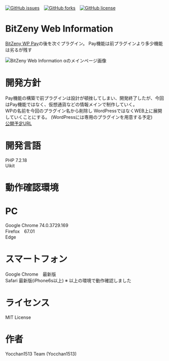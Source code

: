 [![GitHub issues](https://img.shields.io/github/issues/yocchan1513-team/BitZeny-Web-Information.svg?style=plastic)](https://github.com/yocchan1513-team/BitZeny-Web-Information/issues)　[![GitHub forks](https://img.shields.io/github/forks/yocchan1513-team/BitZeny-Web-Information.svg)](https://github.com/yocchan1513-team/BitZeny-Web-Information/network)　[![GitHub license](https://img.shields.io/github/license/yocchan1513-team/BitZeny-Web-Information.svg?style=plastic)](https://github.com/yocchan1513-team/BitZeny-Web-Information/blob/master/LICENSE)
    

# BitZeny Web Information
[BitZeny WP Pay](https://github.com/BitZenyPlus-WP-Pay/BitZeny_WP_Pay)の後を次ぐプラグイン。
Pay機能は前プラグインより多少機能は劣るが残す



![BitZeny Web Information αのメインページ画像](https://dl.dropboxusercontent.com/s/vd6smu270a2i690/bitzeny-web-info.png)







  
# 開発方針  
Pay機能の構築で前プラグインは設計が頓挫してしまい、開発終了したが、今回はPay機能ではなく、仮想通貨などの情報メインで制作していく。  
WPの名前を今回のプラグイン名から削除し WordPressではなくWEB上に展開していくことにする。 (WordPressには専用のプラグインを用意する予定)  
[公開予定URL](http://zny-service.yocchan1513.net/)  
# 開発言語  
PHP 7.2.18  
Uikit
# 動作確認環境  
# PC  
Google Chrome 74.0.3729.169  
Firefox　67.01  
Edge  
# スマートフォン  
Google Chrome　最新版  
Safari 最新版(iPhone6s以上)
※ 以上の環境で動作確認しました  
# ライセンス  
MIT License  
  
# 作者  
Yocchan1513 Team (Yocchan1513)  
  
